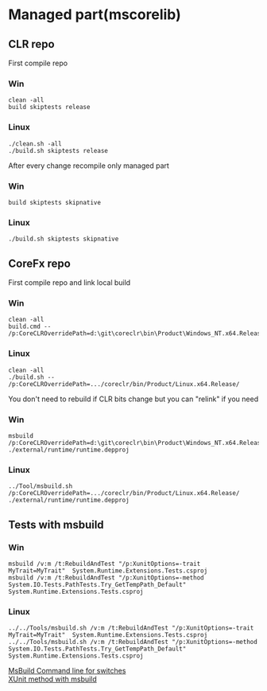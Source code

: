 # Managed part(mscorelib)

## CLR repo

First compile repo

### Win
```
clean -all
build skiptests release
```
### Linux
```
./clean.sh -all
./build.sh skiptests release
```


After every change recompile only managed part
### Win
```
build skiptests skipnative
```
### Linux
```
./build.sh skiptests skipnative
```

## CoreFx repo

First compile repo and link local build
### Win
```
clean -all
build.cmd -- /p:CoreCLROverridePath=d:\git\coreclr\bin\Product\Windows_NT.x64.Release\
```
### Linux
```
clean -all
./build.sh -- /p:CoreCLROverridePath=.../coreclr/bin/Product/Linux.x64.Release/
```
You don't need to rebuild if CLR bits change but you can "relink" if you need
### Win
```
msbuild /p:CoreCLROverridePath=d:\git\coreclr\bin\Product\Windows_NT.x64.Release\ ./external/runtime/runtime.depproj
```
### Linux
```
../Tool/msbuild.sh /p:CoreCLROverridePath=.../coreclr/bin/Product/Linux.x64.Release/ ./external/runtime/runtime.depproj
```

## Tests with msbuild
### Win
```
msbuild /v:m /t:RebuildAndTest "/p:XunitOptions=-trait MyTrait=MyTrait"  System.Runtime.Extensions.Tests.csproj
msbuild /v:m /t:RebuildAndTest "/p:XunitOptions=-method System.IO.Tests.PathTests.Try_GetTempPath_Default"  System.Runtime.Extensions.Tests.csproj
```
### Linux
```
../../Tools/msbuild.sh /v:m /t:RebuildAndTest "/p:XunitOptions=-trait MyTrait=MyTrait"  System.Runtime.Extensions.Tests.csproj
../../Tools/msbuild.sh /v:m /t:RebuildAndTest "/p:XunitOptions=-method System.IO.Tests.PathTests.Try_GetTempPath_Default"  System.Runtime.Extensions.Tests.csproj
```

[MsBuild Command line for switches](https://msdn.microsoft.com/en-us/library/ms164311.aspx)  
[XUnit method with msbuild](https://github.com/dotnet/buildtools/blob/master/Documentation/test-targets-usage.md#run-a-single-xunit-method)